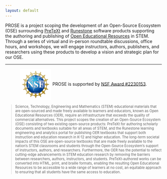 ```yaml
---
layout: default
---
```


PROSE is a project scoping the development of an Open-Source Ecosystem (OSE) surrounding [PreTeXt](https://pretextbook.org)
and [Runestone](https://runestone.academy) software products supporting the authoring and publishing of
[Open Educational Resources](https://en.wikipedia.org/wiki/Open_educational_resources) in STEM. Through a series of
virtual and in-person roundtable discussions, office hours, and workshops, we will engage instructors, authors,
publishers, and researchers using these products to develop a vision and strategic plan for our OSE.

---

<p style="text-align:center"><img src="./nsf.svg" style="width:100px;vertical-align:middle" alt="NSF logo"> PROSE is supported by <a href="https://www.nsf.gov/awardsearch/showAward?AWD_ID=2230153">NSF Award #2230153</a>.</p>
<blockquote style="font-size:0.8em">Science, Technology, Engineering and Mathematics (STEM) educational materials that are open-sourced and made freely available to learners and educators, known as Open Educational Resources (OER), require an infrastructure that exceeds the quality of commercial alternatives. This project scopes the creation of an Open-Source Ecosystem (OSE) consisting of two existing open-source products: PreTeXt for authoring scholarly documents and textbooks suitable for all areas of STEM, and the Runestone learning engineering and analytics portal for publishing OER textbooks that support both instruction and education research in K-12 and higher education. The long-term societal impacts of this OSE are open-source textbooks that are made freely available to the nation’s STEM classrooms and students through the Open-Source Ecosystem’s support of instructors, authors, and researchers. Furthermore, the OER has the potential to reflect cutting-edge advancements in STEM education research by removing the barriers between researchers, authors, instructors, and students. PreTeXt-authored works can be converted into HTML, print, and braille formats, enabling the resulting Open Educational Resources to be accessible to a wide range of learners at no cost, an equitable approach to ensuring that all students have the same access to education.</blockquote>
